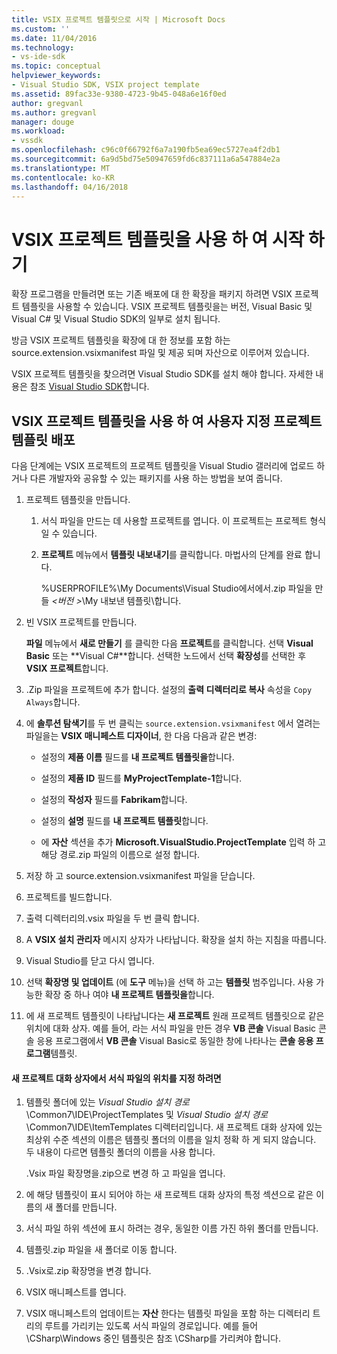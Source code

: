 ```yaml
---
title: VSIX 프로젝트 템플릿으로 시작 | Microsoft Docs
ms.custom: ''
ms.date: 11/04/2016
ms.technology:
- vs-ide-sdk
ms.topic: conceptual
helpviewer_keywords:
- Visual Studio SDK, VSIX project template
ms.assetid: 89fac33e-9380-4723-9b45-048a6e16f0ed
author: gregvanl
ms.author: gregvanl
manager: douge
ms.workload:
- vssdk
ms.openlocfilehash: c96c0f66792f6a7a190fb5ea69ec5727ea4f2db1
ms.sourcegitcommit: 6a9d5bd75e50947659fd6c837111a6a547884e2a
ms.translationtype: MT
ms.contentlocale: ko-KR
ms.lasthandoff: 04/16/2018
---
```

# <a name="getting-started-with-the-vsix-project-template"></a>VSIX 프로젝트 템플릿을 사용 하 여 시작 하기
확장 프로그램을 만들려면 또는 기존 배포에 대 한 확장을 패키지 하려면 VSIX 프로젝트 템플릿을 사용할 수 있습니다. VSIX 프로젝트 템플릿을는 버전, Visual Basic 및 Visual C# 및 Visual Studio SDK의 일부로 설치 됩니다.  
  
 방금 VSIX 프로젝트 템플릿을 확장에 대 한 정보를 포함 하는 source.extension.vsixmanifest 파일 및 제공 되며 자산으로 이루어져 있습니다.  
  
 VSIX 프로젝트 템플릿을 찾으려면 Visual Studio SDK를 설치 해야 합니다. 자세한 내용은 참조 [Visual Studio SDK](../extensibility/visual-studio-sdk.md)합니다.  
  
## <a name="deploying-a-custom-project-template-using-the-vsix-project-template"></a>VSIX 프로젝트 템플릿을 사용 하 여 사용자 지정 프로젝트 템플릿 배포  
 다음 단계에는 VSIX 프로젝트의 프로젝트 템플릿을 Visual Studio 갤러리에 업로드 하거나 다른 개발자와 공유할 수 있는 패키지를 사용 하는 방법을 보여 줍니다.  
  
1.  프로젝트 템플릿을 만듭니다.  
  
    1.  서식 파일을 만드는 데 사용할 프로젝트를 엽니다. 이 프로젝트는 프로젝트 형식일 수 있습니다.  
  
    2.  **프로젝트** 메뉴에서 **템플릿 내보내기**를 클릭합니다. 마법사의 단계를 완료 합니다.  
  
         %USERPROFILE%\My Documents\Visual Studio에서에서.zip 파일을 만들  *\<버전 >*\My 내보낸 템플릿\\합니다.  
  
2.  빈 VSIX 프로젝트를 만듭니다.  
  
     **파일** 메뉴에서 **새로 만들기** 를 클릭한 다음 **프로젝트**를 클릭합니다. 선택 **Visual Basic** 또는 **Visual C#**합니다. 선택한 노드에서 선택 **확장성**를 선택한 후 **VSIX 프로젝트**합니다.  
  
3.  .Zip 파일을 프로젝트에 추가 합니다. 설정의 **출력 디렉터리로 복사** 속성을 `Copy Always`합니다.  
  
4.  에 **솔루션 탐색기**를 두 번 클릭는 `source.extension.vsixmanifest` 에서 열려는 파일을는 **VSIX 매니페스트 디자이너**, 한 다음 다음과 같은 변경:  
  
    -   설정의 **제품 이름** 필드를 **내 프로젝트 템플릿을**합니다.  
  
    -   설정의 **제품 ID** 필드를 **MyProjectTemplate-1**합니다.  
  
    -   설정의 **작성자** 필드를 **Fabrikam**합니다.  
  
    -   설정의 **설명** 필드를 **내 프로젝트 템플릿**합니다.  
  
    -   에 **자산** 섹션을 추가 **Microsoft.VisualStudio.ProjectTemplate** 입력 하 고 해당 경로.zip 파일의 이름으로 설정 합니다.  
  
5.  저장 하 고 source.extension.vsixmanifest 파일을 닫습니다.  
  
6.  프로젝트를 빌드합니다.  
  
7.  출력 디렉터리의.vsix 파일을 두 번 클릭 합니다.  
  
8.  A **VSIX 설치 관리자** 메시지 상자가 나타납니다. 확장을 설치 하는 지침을 따릅니다.  
  
9. Visual Studio를 닫고 다시 엽니다.  
  
10. 선택 **확장명 및 업데이트** (에 **도구** 메뉴)을 선택 하 고는 **템플릿** 범주입니다. 사용 가능한 확장 중 하나 여야 **내 프로젝트 템플릿을**합니다.  
  
11. 에 새 프로젝트 템플릿이 나타납니다는 **새 프로젝트** 원래 프로젝트 템플릿으로 같은 위치에 대화 상자. 예를 들어, 라는 서식 파일을 만든 경우 **VB 콘솔** Visual Basic 콘솔 응용 프로그램에서 **VB 콘솔** Visual Basic로 동일한 창에 나타나는 **콘솔 응용 프로그램**템플릿.  
  
#### <a name="to-specify-the-location-of-the-template-in-the-new-project-dialog-box"></a>새 프로젝트 대화 상자에서 서식 파일의 위치를 지정 하려면  
  
1.  템플릿 폴더에 있는 *Visual Studio 설치 경로*\Common7\IDE\ProjectTemplates 및 *Visual Studio 설치 경로*\Common7\IDE\ItemTemplates 디렉터리입니다. 새 프로젝트 대화 상자에 있는 최상위 수준 섹션의 이름은 템플릿 폴더의 이름을 일치 정확 하 게 되지 않습니다. 두 내용이 다르면 템플릿 폴더의 이름을 사용 합니다.  
  
     .Vsix 파일 확장명을.zip으로 변경 하 고 파일을 엽니다.  
  
2.  에 해당 템플릿이 표시 되어야 하는 새 프로젝트 대화 상자의 특정 섹션으로 같은 이름의 새 폴더를 만듭니다.  
  
3.  서식 파일 하위 섹션에 표시 하려는 경우, 동일한 이름 가진 하위 폴더를 만듭니다.  
  
4.  템플릿.zip 파일을 새 폴더로 이동 합니다.  
  
5.  .Vsix로.zip 확장명을 변경 합니다.  
  
6.  VSIX 매니페스트를 엽니다.  
  
7.  VSIX 매니페스트의 업데이트는 **자산** 한다는 템플릿 파일을 포함 하는 디렉터리 트리의 루트를 가리키는 있도록 서식 파일의 경로입니다. 예를 들어 \CSharp\Windows 중인 템플릿은 참조 \CSharp를 가리켜야 합니다.